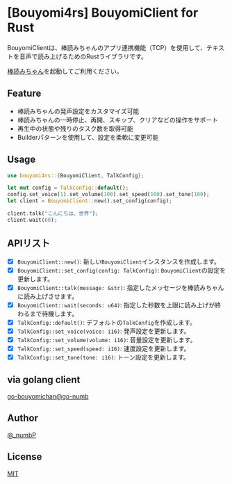 # [Bouyomi4rs] BouyomiClient for Rust

BouyomiClientは、棒読みちゃんのアプリ連携機能（TCP）を使用して、テキストを音声で読み上げるためのRustライブラリです。


[棒読みちゃん](https://chi.usamimi.info/Program/Application/BouyomiChan/)を起動してご利用ください。  

## Feature

- 棒読みちゃんの発声設定をカスタマイズ可能
- 棒読みちゃんの一時停止、再開、スキップ、クリアなどの操作をサポート
- 再生中の状態や残りのタスク数を取得可能
- Builderパターンを使用して、設定を柔軟に変更可能

## Usage

```rust
use bouyomi4rs::{BouyomiClient, TalkConfig};

let mut config = TalkConfig::default();
config.set_voice(1).set_volume(100).set_speed(100).set_tone(100);
let client = BouyomiClient::new().set_config(config);

client.talk("こんにちは、世界");
client.wait(60);

```

## APIリスト

- [x] `BouyomiClient::new()`: 新しい`BouyomiClient`インスタンスを作成します。
- [x] `BouyomiClient::set_config(config: TalkConfig)`: `BouyomiClient`の設定を更新します。
- [x] `BouyomiClient::talk(message: &str)`: 指定したメッセージを棒読みちゃんに読み上げさせます。
- [x] `BouyomiClient::wait(seconds: u64)`: 指定した秒数を上限に読み上げが終わるまで待機します。
- [x] `TalkConfig::default()`: デフォルトの`TalkConfig`を作成します。
- [x] `TalkConfig::set_voice(voice: i16)`: 発声設定を更新します。
- [x] `TalkConfig::set_volume(volume: i16)`: 音量設定を更新します。
- [x] `TalkConfig::set_speed(speed: i16)`: 速度設定を更新します。
- [x] `TalkConfig::set_tone(tone: i16)`: トーン設定を更新します。

## via golang client
[go-bouyomichan@go-numb](https://github.com/go-numb/go-bouyomichan)

## Author

[@_numbP](https://twitter.com/_numbP)

## License

[MIT](https://github.com/go-numb/bouyomi4rs/blob/master/LICENSE)